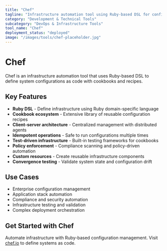 ```yaml
---
title: "Chef"
tagline: "Infrastructure automation tool using Ruby-based DSL for configuration"
category: "Development & Technical Tools"
subcategory: "DevOps & Infrastructure Tools"
tool_name: "Chef"
deployment_status: "deployed"
image: "/images/tools/chef-placeholder.jpg"
---
```


# Chef

Chef is an infrastructure automation tool that uses Ruby-based DSL to define system configurations as code with cookbooks and recipes.

## Key Features

- **Ruby DSL** - Define infrastructure using Ruby domain-specific language
- **Cookbook ecosystem** - Extensive library of reusable configuration recipes
- **Client-server architecture** - Centralized management with distributed agents
- **Idempotent operations** - Safe to run configurations multiple times
- **Test-driven infrastructure** - Built-in testing frameworks for cookbooks
- **Policy enforcement** - Compliance scanning and policy-driven automation
- **Custom resources** - Create reusable infrastructure components
- **Convergence testing** - Validate system state and configuration drift

## Use Cases

- Enterprise configuration management
- Application stack automation
- Compliance and security automation
- Infrastructure testing and validation
- Complex deployment orchestration

## Get Started with Chef

Automate infrastructure with Ruby-based configuration management. Visit [chef.io](https://chef.io) to define systems as code.